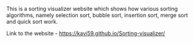 This is a sorting visualizer website which shows how various sorting algorithms, namely selection sort, bubble sort, insertion sort, merge sort and quick sort work.

Link to the website - https://kavi59.github.io/Sorting-visualizer/
